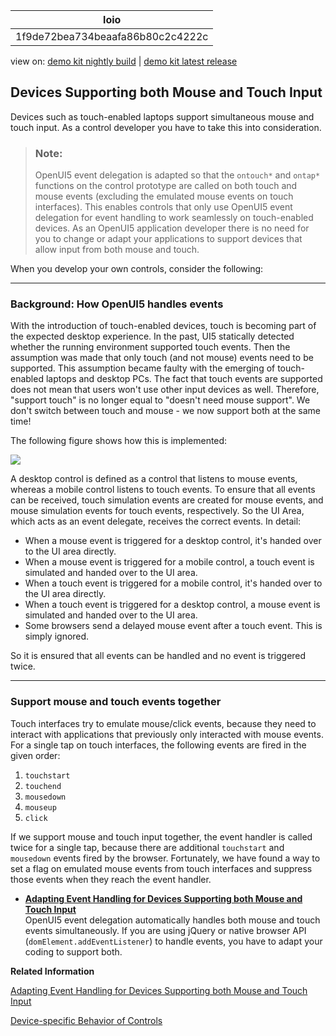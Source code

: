<!-- loio1f9de72bea734beaafa86b80c2c4222c -->

| loio |
| -----|
| 1f9de72bea734beaafa86b80c2c4222c |

<div id="loio">

view on: [demo kit nightly build](https://openui5nightly.hana.ondemand.com/#/topic/1f9de72bea734beaafa86b80c2c4222c) | [demo kit latest release](https://openui5.hana.ondemand.com/#/topic/1f9de72bea734beaafa86b80c2c4222c)</div>

## Devices Supporting both Mouse and Touch Input

Devices such as touch-enabled laptops support simultaneous mouse and touch input. As a control developer you have to take this into consideration.

> ### Note:  
> OpenUI5 event delegation is adapted so that the `ontouch*` and `ontap*` functions on the control prototype are called on both touch and mouse events \(excluding the emulated mouse events on touch interfaces\). This enables controls that only use OpenUI5 event delegation for event handling to work seamlessly on touch-enabled devices. As an OpenUI5 application developer there is no need for you to change or adapt your applications to support devices that allow input from both mouse and touch.

When you develop your own controls, consider the following:

***

### Background: How OpenUI5 handles events

With the introduction of touch-enabled devices, touch is becoming part of the expected desktop experience. In the past, UI5 statically detected whether the running environment supported touch events. Then the assumption was made that only touch \(and not mouse\) events need to be supported. This assumption became faulty with the emerging of touch-enabled laptops and desktop PCs. The fact that touch events are supported does not mean that users won't use other input devices as well. Therefore, "support touch" is no longer equal to "doesn't need mouse support". We don't switch between touch and mouse - we now support both at the same time!

The following figure shows how this is implemented:

 ![](loio56d796e4026f463ab92c1ec10818f339_LowRes.png) 

A desktop control is defined as a control that listens to mouse events, whereas a mobile control listens to touch events. To ensure that all events can be received, touch simulation events are created for mouse events, and mouse simulation events for touch events, respectively. So the UI Area, which acts as an event delegate, receives the correct events. In detail:

-   When a mouse event is triggered for a desktop control, it's handed over to the UI area directly.
-   When a mouse event is triggered for a mobile control, a touch event is simulated and handed over to the UI area.
-   When a touch event is triggered for a mobile control, it's handed over to the UI area directly.
-   When a touch event is triggered for a desktop control, a mouse event is simulated and handed over to the UI area.
-   Some browsers send a delayed mouse event after a touch event. This is simply ignored.

So it is ensured that all events can be handled and no event is triggered twice.

***

### Support mouse and touch events together

Touch interfaces try to emulate mouse/click events, because they need to interact with applications that previously only interacted with mouse events. For a single tap on touch interfaces, the following events are fired in the given order:

1.  `touchstart`
2.  `touchend`
3.  `mousedown`
4.  `mouseup`
5.  `click`

If we support mouse and touch input together, the event handler is called twice for a single tap, because there are additional `touchstart` and `mousedown` events fired by the browser. Fortunately, we have found a way to set a flag on emulated mouse events from touch interfaces and suppress those events when they reach the event handler.

-   **[Adapting Event Handling for Devices Supporting both Mouse and Touch Input](Adapting_Event_Handling_for_Devices_Supporting_both_Mouse_and_Touch_Input_b54d7d7.md "OpenUI5 event delegation
        automatically handles both mouse and touch events simultaneously. If you are using jQuery or
        native browser API (domElement.addEventListener) to handle events, you have
        to adapt your coding to support both.")**  
OpenUI5 event delegation automatically handles both mouse and touch events simultaneously. If you are using jQuery or native browser API \(`domElement.addEventListener`\) to handle events, you have to adapt your coding to support both.

**Related Information**  


[Adapting Event Handling for Devices Supporting both Mouse and Touch Input](Adapting_Event_Handling_for_Devices_Supporting_both_Mouse_and_Touch_Input_b54d7d7.md "OpenUI5 event delegation automatically handles both mouse and touch events simultaneously. If you are using jQuery or native browser API (domElement.addEventListener) to handle events, you have to adapt your coding to support both.")

[Device-specific Behavior of Controls](Device-specific_Behavior_of_Controls_a53ec81.md "Some controls have different behaviors between running on different device types (mobile, desktop, tablet).")

